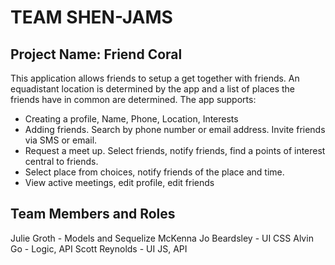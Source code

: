# TEAM SHEN-JAMS
## Project Name: Friend Coral

This application allows friends to setup a get together with friends. An equadistant location is determined by the app and a list of places the friends have in common are determined. The app supports:

- Creating a profile, Name, Phone, Location, Interests
- Adding friends. Search by phone number or email address. Invite friends via SMS or email.
- Request a meet up. Select friends, notify friends, find a points of interest central to friends.
- Select place from choices, notify friends of the place and time.
- View active meetings, edit profile, edit friends

## Team Members and Roles

Julie Groth - Models and Sequelize
McKenna Jo Beardsley - UI CSS
Alvin Go - Logic, API
Scott Reynolds - UI JS, API

